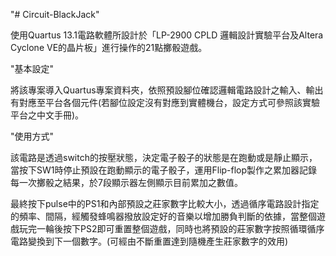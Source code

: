 "# Circuit-BlackJack"

使用Quartus 13.1電路軟體所設計於「LP-2900 CPLD 邏輯設計實驗平台及Altera Cyclone VE的晶片板」進行操作的21點擲骰遊戲。

"基本設定"

將該專案導入Quartus專案資料夾，依照預設腳位確認邏輯電路設計之輸入、輸出有對應至平台各個元件(若腳位設定沒有對應到實體機台，設定方式可參照該實驗平台之中文手冊)。

"使用方式"

該電路是透過switch的按壓狀態，決定電子骰子的狀態是在跑動或是靜止顯示，當按下SW1時停止預設在跑動顯示的電子骰子，運用Flip-flop製作之累加器記錄每一次擲骰之結果，於7段顯示器左側顯示目前累加之數值。

最終按下pulse中的PS1和內部預設之莊家數字比較大小，透過循序電路設計指定的頻率、間隔，經觸發蜂鳴器撥放設定好的音樂以增加勝負判斷的依據，當整個遊戲玩完一輪後按下PS2即可重置整個遊戲，同時也將預設的莊家數字按照循環循序電路變換到下一個數字。(可經由不斷重置達到隨機產生莊家數字的效用)
